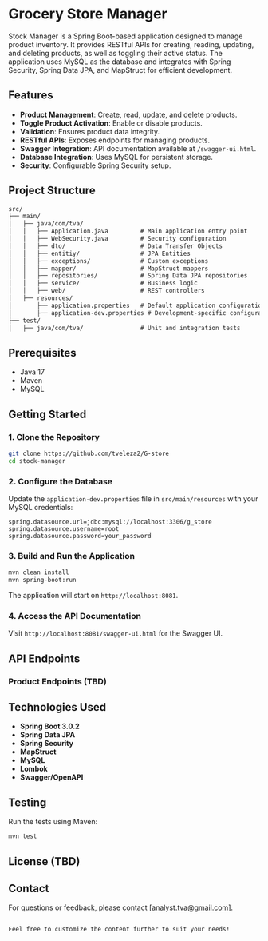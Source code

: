 
# Grocery Store Manager

Stock Manager is a Spring Boot-based application designed to manage product inventory. It provides RESTful APIs for creating, reading, updating, and deleting products, as well as toggling their active status. The application uses MySQL as the database and integrates with Spring Security, Spring Data JPA, and MapStruct for efficient development.

## Features

- **Product Management**: Create, read, update, and delete products.
- **Toggle Product Activation**: Enable or disable products.
- **Validation**: Ensures product data integrity.
- **RESTful APIs**: Exposes endpoints for managing products.
- **Swagger Integration**: API documentation available at `/swagger-ui.html`.
- **Database Integration**: Uses MySQL for persistent storage.
- **Security**: Configurable Spring Security setup.

## Project Structure

```markdown
src/
├── main/
│   ├── java/com/tva/
│   │   ├── Application.java         # Main application entry point
│   │   ├── WebSecurity.java         # Security configuration
│   │   ├── dto/                     # Data Transfer Objects
│   │   ├── entitiy/                 # JPA Entities
│   │   ├── exceptions/              # Custom exceptions
│   │   ├── mapper/                  # MapStruct mappers
│   │   ├── repositories/            # Spring Data JPA repositories
│   │   ├── service/                 # Business logic
│   │   ├── web/                     # REST controllers
│   ├── resources/
│       ├── application.properties   # Default application configuration
│       ├── application-dev.properties # Development-specific configuration
├── test/
│   ├── java/com/tva/                # Unit and integration tests
```

## Prerequisites

- Java 17
- Maven
- MySQL

## Getting Started

### 1. Clone the Repository

```bash
git clone https://github.com/tveleza2/G-store
cd stock-manager
```

### 2. Configure the Database

Update the `application-dev.properties` file in `src/main/resources` with your MySQL credentials:

```properties
spring.datasource.url=jdbc:mysql://localhost:3306/g_store
spring.datasource.username=root
spring.datasource.password=your_password
```

### 3. Build and Run the Application

```bash
mvn clean install
mvn spring-boot:run
```

The application will start on `http://localhost:8081`.

### 4. Access the API Documentation

Visit `http://localhost:8081/swagger-ui.html` for the Swagger UI.

## API Endpoints

### Product Endpoints (TBD)

<!-- - **GET** `/api/products` - Retrieve all products
- **GET** `/api/products/{id}` - Retrieve a product by ID
- **POST** `/api/products` - Create a new product
- **PUT** `/api/products/{id}` - Update an existing product
- **DELETE** `/api/products/{id}` - Delete a product
- **PATCH** `/api/products/{id}/toggle` - Toggle product activation status -->

## Technologies Used

- **Spring Boot 3.0.2**
- **Spring Data JPA**
- **Spring Security**
- **MapStruct**
- **MySQL**
- **Lombok**
- **Swagger/OpenAPI**

## Testing

Run the tests using Maven:

```bash
mvn test
```

## License (TBD)

<!-- This project is licensed under the MIT License. See the `LICENSE` file for details. -->

## Contact

For questions or feedback, please contact [analyst.tva@gmail.com].
```

Feel free to customize the content further to suit your needs!
